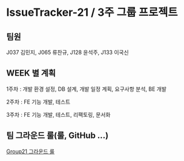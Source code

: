 # IssueTracker-21 / 3주 그룹 프로젝트


## 팀원

J037 김민지, J065 류찬규, J128 윤석주, J133 이국신

## WEEK 별 계획

1주차 : 개발 환경 설정, DB 설계, 개발 일정 계획, 요구사항 분석, BE 개발

2주차 : FE 기능 개발, 테스트

3주차 : FE 기능 개발, 테스트, 리팩토링, 문서화

## 팀 그라운드 룰(룰, GitHub ...)

[Group21 그라운드 룰](https://github.com/boostcamp-2020/IssueTracker-21/wiki/%EA%B7%B8%EB%9D%BC%EC%9A%B4%EB%93%9C-%EB%A3%B0)
